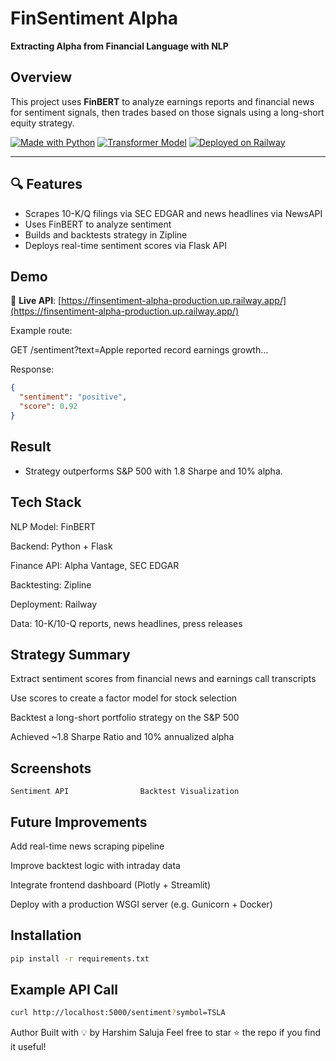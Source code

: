 # FinSentiment Alpha

**Extracting Alpha from Financial Language with NLP**

##  Overview
This project uses **FinBERT** to analyze earnings reports and financial news for sentiment signals, then trades based on those signals using a long-short equity strategy.

[![Made with Python](https://img.shields.io/badge/Made%20with-Python-3670A0?logo=python&logoColor=white)](https://www.python.org/)
[![Transformer Model](https://img.shields.io/badge/Model-FinBERT-blue?logo=huggingface&logoColor=white)](https://huggingface.co/ProsusAI/finbert)
[![Deployed on Railway](https://img.shields.io/badge/Deployed-Railway-purple?logo=railway)](https://finsentiment-alpha-production.up.railway.app/)

---

## 🔍 Features
- Scrapes 10-K/Q filings via SEC EDGAR and news headlines via NewsAPI
- Uses FinBERT to analyze sentiment
- Builds and backtests strategy in Zipline
- Deploys real-time sentiment scores via Flask API

##  Demo

🔗 **Live API**: [https://finsentiment-alpha-production.up.railway.app/](https://finsentiment-alpha-production.up.railway.app/)

Example route:  

GET /sentiment?text=Apple reported record earnings growth...

Response:
```json
{
  "sentiment": "positive",
  "score": 0.92
}
```
## Result
- Strategy outperforms S&P 500 with 1.8 Sharpe and 10% alpha.


##  Tech Stack
  NLP Model: FinBERT

  Backend: Python + Flask

  Finance API: Alpha Vantage, SEC EDGAR

  Backtesting: Zipline

  Deployment: Railway

  Data: 10-K/10-Q reports, news headlines, press releases

##  Strategy Summary

  Extract sentiment scores from financial news and earnings call transcripts

  Use scores to create a factor model for stock selection

  Backtest a long-short portfolio strategy on the S&P 500

  Achieved ~1.8 Sharpe Ratio and 10% annualized alpha


##  Screenshots
    Sentiment API	             Backtest Visualization



##  Future Improvements
  Add real-time news scraping pipeline

  Improve backtest logic with intraday data

  Integrate frontend dashboard (Plotly + Streamlit)

  Deploy with a production WSGI server (e.g. Gunicorn + Docker)



##  Installation
```bash
pip install -r requirements.txt
```

##  Example API Call
```bash
curl http://localhost:5000/sentiment?symbol=TSLA
```

Author
  Built with 💡 by Harshim Saluja
  Feel free to star ⭐ the repo if you find it useful!



